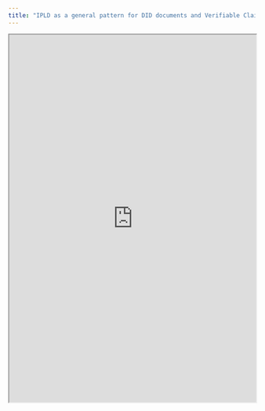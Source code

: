 ```yaml
---
title: "IPLD as a general pattern for DID documents and Verifiable Claims"
---
```




<iframe height="750" width="100%" src="https://ewelton.github.io/ktest/wiki.html#IPLD%20as%20a%20general%20pattern%20for%20DID%20documents%20and%20Verifiable%20Claims"></iframe>
